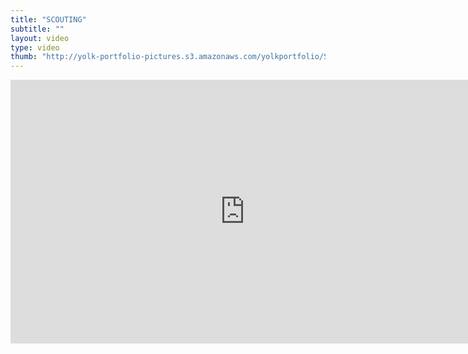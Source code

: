 ```yaml
---
title: "SCOUTING"
subtitle: ""
layout: video
type: video
thumb: "http://yolk-portfolio-pictures.s3.amazonaws.com/yolkportfolio/SCOUTING.jpg"
---
```



<iframe src="http://player.vimeo.com/video/25745093?title=0&amp;byline=0&amp;portrait=0&amp;autoplay=1" width="750" height="422" frameborder="0"></iframe>


